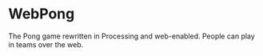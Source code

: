 WebPong
=======

The Pong game rewritten in Processing and web-enabled.  People can play in teams over the web.

